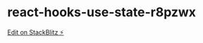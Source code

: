 # react-hooks-use-state-r8pzwx

[Edit on StackBlitz ⚡️](https://stackblitz.com/edit/react-hooks-use-state-r8pzwx)